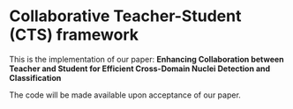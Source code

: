 # Collaborative Teacher-Student (CTS) framework
This is the implementation of our paper:
**Enhancing Collaboration between Teacher and Student for Efficient Cross-Domain Nuclei Detection and Classification**

The code will be made available upon acceptance of our paper.
